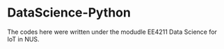 # DataScience-Python

The codes here were written under the modudle EE4211 Data Science for IoT in NUS.

